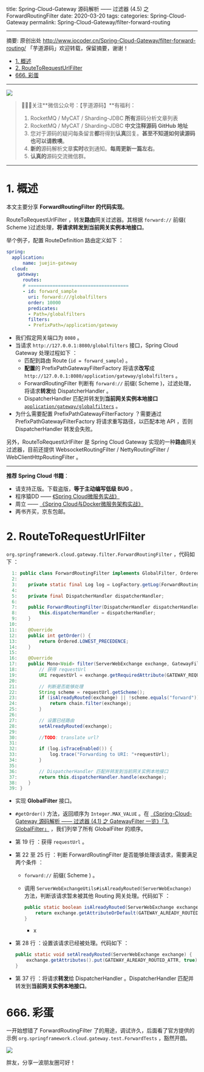 title: Spring-Cloud-Gateway 源码解析 —— 过滤器 (4.5) 之 ForwardRoutingFilter
date: 2020-03-20
tags:
categories: Spring-Cloud-Gateway
permalink: Spring-Cloud-Gateway/filter-forward-routing

-------

摘要: 原创出处 http://www.iocoder.cn/Spring-Cloud-Gateway/filter-forward-routing/ 「芋道源码」欢迎转载，保留摘要，谢谢！

- [1. 概述](http://www.iocoder.cn/Spring-Cloud-Gateway/filter-forward-routing/)
- [2. RouteToRequestUrlFilter](http://www.iocoder.cn/Spring-Cloud-Gateway/filter-forward-routing/)
- [666. 彩蛋](http://www.iocoder.cn/Spring-Cloud-Gateway/filter-forward-routing/)

-------

![](http://www.iocoder.cn/images/common/wechat_mp_2017_07_31.jpg)

> 🙂🙂🙂关注**微信公众号：【芋道源码】**有福利：  
> 1. RocketMQ / MyCAT / Sharding-JDBC **所有**源码分析文章列表  
> 2. RocketMQ / MyCAT / Sharding-JDBC **中文注释源码 GitHub 地址**  
> 3. 您对于源码的疑问每条留言**都**将得到**认真**回复。**甚至不知道如何读源码也可以请教噢**。  
> 4. **新的**源码解析文章**实时**收到通知。**每周更新一篇左右**。  
> 5. **认真的**源码交流微信群。

-------

# 1. 概述

本文主要分享 **ForwardRoutingFilter 的代码实现**。

RouteToRequestUrlFilter ，转发**路由**网关过滤器。其根据 `forward://` 前缀( Scheme )过滤处理，**将请求转发到当前网关实例本地接口**。

举个例子，配置 RouteDefinition 路由定义如下 ：

```YAML
spring:
  application:
      name: juejin-gateway
  cloud:
    gateway:
      routes:
      # =====================================
      - id: forward_sample
        uri: forward:///globalfilters
        order: 10000
        predicates:
        - Path=/globalfilters
        filters:
        - PrefixPath=/application/gateway
```

* 我们假定网关端口为 `8080` 。
* 当请求 `http://127.0.0.1:8080/globalfilters` 接口，Spring Cloud Gateway 处理过程如下 ：
    * 匹配到路由 Route (`id = forward_sample`) 。
    * **配置**的 PrefixPathGatewayFilterFactory 将请求**改写**成 `http://127.0.0.1:8080/application/gateway/globalfilters` 。
    * ForwardRoutingFilter 判断有 `forward://` 前缀( Scheme )，过滤处理，将请求**转发**给 DispatcherHandler 。
    * DispatcherHandler 匹配并转发到**当前网关实例本地接口** [`application/gateway/globalfilters`](https://github.com/spring-cloud/spring-cloud-gateway/blob/83496b78944269050373bb92bb2181e1b7c070e8/spring-cloud-gateway-core/src/main/java/org/springframework/cloud/gateway/actuate/GatewayWebfluxEndpoint.java#L96) 。
* 为什么需要配置 PrefixPathGatewayFilterFactory ？需要通过 PrefixPathGatewayFilterFactory 将请求重写路径，以匹配本地 API ，否则 DispatcherHandler 转发会失败。


另外，RouteToRequestUrlFilter 是 Spring Cloud Gateway 实现的一种**路由**网关过滤器，目前还提供 WebsocketRoutingFilter / NettyRoutingFilter / WebClientHttpRoutingFilter 。

-------

**推荐 Spring Cloud 书籍**：

* 请支持正版。下载盗版，**等于主动编写低级 BUG** 。
* 程序猿DD —— [《Spring Cloud微服务实战》](https://union-click.jd.com/jdc?d=505Twi)
* 周立 —— [《Spring Cloud与Docker微服务架构实战》](https://union-click.jd.com/jdc?d=k3sAaK)
* 两书齐买，京东包邮。

# 2. RouteToRequestUrlFilter

`org.springframework.cloud.gateway.filter.ForwardRoutingFilter` ，代码如下 ：

```Java
  1: public class ForwardRoutingFilter implements GlobalFilter, Ordered {
  2: 
  3: 	private static final Log log = LogFactory.getLog(ForwardRoutingFilter.class);
  4: 
  5: 	private final DispatcherHandler dispatcherHandler;
  6: 
  7: 	public ForwardRoutingFilter(DispatcherHandler dispatcherHandler) {
  8: 		this.dispatcherHandler = dispatcherHandler;
  9: 	}
 10: 
 11: 	@Override
 12: 	public int getOrder() {
 13: 		return Ordered.LOWEST_PRECEDENCE;
 14: 	}
 15: 
 16: 	@Override
 17: 	public Mono<Void> filter(ServerWebExchange exchange, GatewayFilterChain chain) {
 18: 	    // 获得 requestUrl
 19: 		URI requestUrl = exchange.getRequiredAttribute(GATEWAY_REQUEST_URL_ATTR);
 20: 
 21: 		// 判断是否能够处理
 22: 		String scheme = requestUrl.getScheme();
 23: 		if (isAlreadyRouted(exchange) || !scheme.equals("forward")) {
 24: 			return chain.filter(exchange);
 25: 		}
 26: 
 27: 		// 设置已经路由
 28: 		setAlreadyRouted(exchange);
 29: 
 30: 		//TODO: translate url?
 31: 
 32: 		if (log.isTraceEnabled()) {
 33: 			log.trace("Forwarding to URI: "+requestUrl);
 34: 		}
 35: 
 36: 		// DispatcherHandler 匹配并转发到当前网关实例本地接口
 37: 		return this.dispatcherHandler.handle(exchange);
 38: 	}
 39: }
```

* 实现 **GlobalFilter** 接口。
* `#getOrder()` 方法，返回顺序为 `Integer.MAX_VALUE` 。在 [《Spring-Cloud-Gateway 源码解析 —— 过滤器 (4.1) 之 GatewayFilter 一览》「3. GlobalFilter」](http://www.iocoder.cn/Spring-Cloud-Gateway/filter-intro/?self) ，我们列举了所有 GlobalFilter 的顺序。
* 第 19 行 ：获得 `requestUrl` 。
* 第 22 至 25 行 ：判断 ForwardRoutingFilter 是否能够处理该请求，需要满足两个条件 ：
    * `forward://` 前缀( Scheme ) 。
    * 调用 `ServerWebExchangeUtils#isAlreadyRouted(ServerWebExchange)` 方法，判断该请求暂未被其他 Routing 网关处理。代码如下 ：

        ```Java
        public static boolean isAlreadyRouted(ServerWebExchange exchange) {
            return exchange.getAttributeOrDefault(GATEWAY_ALREADY_ROUTED_ATTR, false);
        }
        ```
        * x
* 第 28 行 ：设置该请求已经被处理。代码如下 ：

    ```Java
    public static void setAlreadyRouted(ServerWebExchange exchange) {
        exchange.getAttributes().put(GATEWAY_ALREADY_ROUTED_ATTR, true);
    }
    ```

* 第 37 行 ：将请求**转发**给 DispatcherHandler 。DispatcherHandler 匹配并转发到**当前网关实例本地接口**。

# 666. 彩蛋

一开始想错了 ForwardRoutingFilter 了的用途，调试许久，后面看了官方提供的示例 `org.springframework.cloud.gateway.test.ForwardTests` ，豁然开朗。

![](http://www.iocoder.cn/images/Spring-Cloud-Gateway/2020_03_20/01.png)

胖友，分享一波朋友圈可好！


